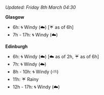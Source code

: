 *Updated: Friday 8th March 04:30*

**Glasgow**

* 6h: :cyclone: Windy (:cloud:) [:umbrella: as of 6h]
* 7h - 17h: :cyclone: Windy (:cloud:)

**Edinburgh**

* 6h: :cyclone: Windy (:cloud:) [:cloud: as of 2h, :umbrella: as of 6h]
* 7h: :cyclone: Windy (:cloud:)
* 8h - 10h: :cyclone: Windy (:partly_sunny:)
* 11h: :umbrella: Rainy
* 12h - 17h: :cyclone: Windy (:cloud:)
